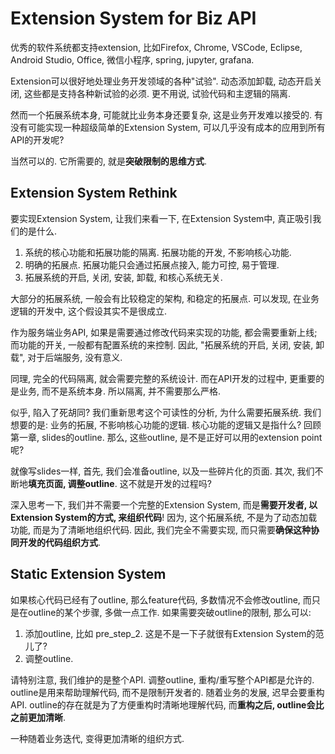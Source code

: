 # Extension System for Biz API

优秀的软件系统都支持extension, 比如Firefox, Chrome, VSCode, Eclipse, Android Studio, Office, 微信小程序, spring, jupyter, grafana. 

Extension可以很好地处理业务开发领域的各种"试验". 动态添加卸载, 动态开启关闭, 这些都是支持各种新试验的必须. 更不用说, 试验代码和主逻辑的隔离. 

然而一个拓展系统本身, 可能就比业务本身还要复杂, 这是业务开发难以接受的. 有没有可能实现一种超级简单的Extension System, 可以几乎没有成本的应用到所有API的开发呢?

当然可以的. 它所需要的, 就是**突破限制的思维方式**. 

## Extension System Rethink

要实现Extension System, 让我们来看一下, 在Extension System中, 真正吸引我们的是什么.
1. 系统的核心功能和拓展功能的隔离. 拓展功能的开发, 不影响核心功能.
2. 明确的拓展点. 拓展功能只会通过拓展点接入, 能力可控, 易于管理.
3. 拓展系统的开启, 关闭, 安装, 卸载, 和核心系统无关.

大部分的拓展系统, 一般会有比较稳定的架构, 和稳定的拓展点. 可以发现, 在业务逻辑的开发中, 这个假设其实不是很成立. 

作为服务端业务API, 如果是需要通过修改代码来实现的功能, 都会需要重新上线; 而功能的开关, 一般都有配置系统的来控制. 因此, "拓展系统的开启, 关闭, 安装, 卸载", 对于后端服务, 没有意义.

同理, 完全的代码隔离, 就会需要完整的系统设计. 而在API开发的过程中, 更重要的是业务, 而不是系统本身. 所以隔离, 并不需要那么严格.

似乎, 陷入了死胡同? 我们重新思考这个可读性的分析, 为什么需要拓展系统. 我们想要的是: 业务的拓展, 不影响核心功能的逻辑. 核心功能的逻辑又是指什么? 回顾第一章, slides的outline. 那么, 这些outline, 是不是正好可以用的extension point呢? 

就像写slides一样, 首先, 我们会准备outline, 以及一些碎片化的页面. 其次, 我们不断地**填充页面, 调整outline**. 这不就是开发的过程吗? 

深入思考一下, 我们并不需要一个完整的Extension System, 而是**需要开发者, 以Extension System的方式, 来组织代码**! 因为, 这个拓展系统, 不是为了动态加载功能, 而是为了清晰地组织代码. 因此, 我们完全不需要实现, 而只需要**确保这种协同开发的代码组织方式**.

## Static Extension System

如果核心代码已经有了outline, 那么feature代码, 多数情况不会修改outline, 而只是在outline的某个步骤, 多做一点工作. 如果需要突破outline的限制, 那么可以: 
1. 添加outline, 比如 pre_step_2. 这是不是一下子就很有Extension System的范儿了?
2. 调整outline. 

请特别注意, 我们维护的是整个API. 调整outline, 重构/重写整个API都是允许的. outline是用来帮助理解代码, 而不是限制开发者的. 随着业务的发展, 迟早会要重构API. outline的存在就是为了方便重构时清晰地理解代码, 而**重构之后, outline会比之前更加清晰**.

一种随着业务迭代, 变得更加清晰的组织方式. 




